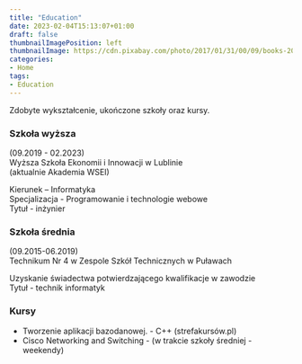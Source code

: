 ```yaml
---
title: "Education"
date: 2023-02-04T15:13:07+01:00
draft: false
thumbnailImagePosition: left
thumbnailImage: https://cdn.pixabay.com/photo/2017/01/31/00/09/books-2022464_1280.png
categories:
- Home
tags:
- Education
---
```


Zdobyte wykształcenie, ukończone szkoły oraz kursy.

<!--more-->

### Szkoła wyższa
(09.2019 - 02.2023)  
Wyższa Szkoła Ekonomii i Innowacji w Lublinie  
(aktualnie Akademia WSEI)  

Kierunek – Informatyka  
Specjalizacja - Programowanie i technologie webowe  
Tytuł - inżynier

### Szkoła średnia
(09.2015-06.2019)  
Technikum Nr 4 w Zespole Szkół Technicznych w Puławach  

Uzyskanie świadectwa potwierdzającego kwalifikacje w zawodzie  
Tytuł - technik informatyk

### Kursy
- Tworzenie aplikacji bazodanowej. - C++ (strefakursów.pl)
- Cisco Networking and Switching - (w trakcie szkoły średniej - weekendy)